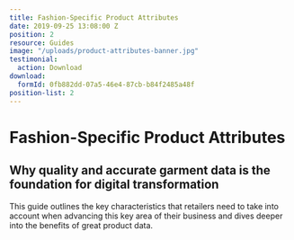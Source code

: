 ```yaml
---
title: Fashion-Specific Product Attributes
date: 2019-09-25 13:08:00 Z
position: 2
resource: Guides
image: "/uploads/product-attributes-banner.jpg"
testimonial:
  action: Download
download:
  formId: 0fb882dd-07a5-46e4-87cb-b84f2485a48f
position-list: 2
---
```


# Fashion-Specific Product Attributes

## Why quality and accurate garment data is the foundation for digital transformation

This guide outlines the key characteristics that retailers need to take into account when advancing this key area of their business and dives deeper into the benefits of great product data.
